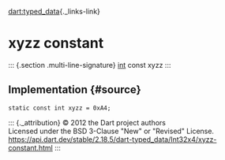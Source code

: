 [dart:typed\_data](../../dart-typed_data/dart-typed_data-library){._links-link}

xyzz constant
=============

::: {.section .multi-line-signature}
[int](../../dart-core/int-class) const xyzz
:::

Implementation {#source}
--------------

``` {.language-dart data-language="dart"}
static const int xyzz = 0xA4;
```

::: {._attribution}
© 2012 the Dart project authors\
Licensed under the BSD 3-Clause \"New\" or \"Revised\" License.\
<https://api.dart.dev/stable/2.18.5/dart-typed_data/Int32x4/xyzz-constant.html>
:::
